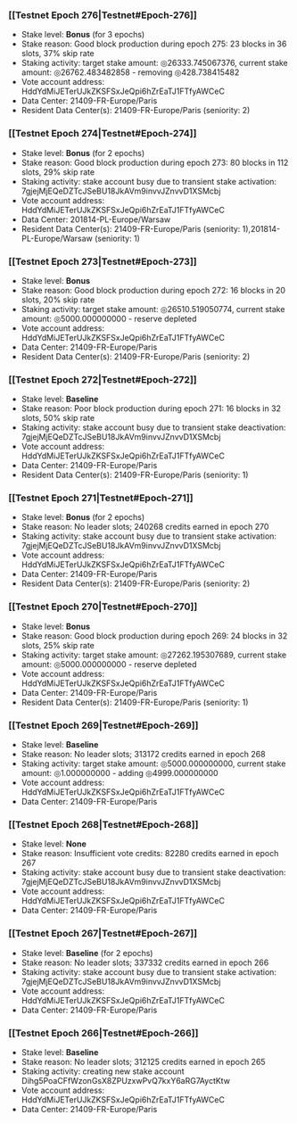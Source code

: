 ### [[Testnet Epoch 276|Testnet#Epoch-276]]
* Stake level: **Bonus** (for 3 epochs)
* Stake reason: Good block production during epoch 275: 23 blocks in 36 slots, 37% skip rate
* Staking activity: target stake amount: ◎26333.745067376, current stake amount: ◎26762.483482858 - removing ◎428.738415482
* Vote account address: HddYdMiJETerUJkZKSFSxJeQpi6hZrEaTJ1FTfyAWCeC
* Data Center: 21409-FR-Europe/Paris
* Resident Data Center(s): 21409-FR-Europe/Paris (seniority: 2)
### [[Testnet Epoch 274|Testnet#Epoch-274]]
* Stake level: **Bonus** (for 2 epochs)
* Stake reason: Good block production during epoch 273: 80 blocks in 112 slots, 29% skip rate
* Staking activity: stake account busy due to transient stake activation: 7gjejMjEQeDZTcJSeBU18JkAVm9invvJZnvvD1XSMcbj
* Vote account address: HddYdMiJETerUJkZKSFSxJeQpi6hZrEaTJ1FTfyAWCeC
* Data Center: 201814-PL-Europe/Warsaw
* Resident Data Center(s): 21409-FR-Europe/Paris (seniority: 1),201814-PL-Europe/Warsaw (seniority: 1)
### [[Testnet Epoch 273|Testnet#Epoch-273]]
* Stake level: **Bonus**
* Stake reason: Good block production during epoch 272: 16 blocks in 20 slots, 20% skip rate
* Staking activity: target stake amount: ◎26510.519050774, current stake amount: ◎5000.000000000 - reserve depleted
* Vote account address: HddYdMiJETerUJkZKSFSxJeQpi6hZrEaTJ1FTfyAWCeC
* Data Center: 21409-FR-Europe/Paris
* Resident Data Center(s): 21409-FR-Europe/Paris (seniority: 2)
### [[Testnet Epoch 272|Testnet#Epoch-272]]
* Stake level: **Baseline**
* Stake reason: Poor block production during epoch 271: 16 blocks in 32 slots, 50% skip rate
* Staking activity: stake account busy due to transient stake deactivation: 7gjejMjEQeDZTcJSeBU18JkAVm9invvJZnvvD1XSMcbj
* Vote account address: HddYdMiJETerUJkZKSFSxJeQpi6hZrEaTJ1FTfyAWCeC
* Data Center: 21409-FR-Europe/Paris
* Resident Data Center(s): 21409-FR-Europe/Paris (seniority: 1)
### [[Testnet Epoch 271|Testnet#Epoch-271]]
* Stake level: **Bonus** (for 2 epochs)
* Stake reason: No leader slots; 240268 credits earned in epoch 270
* Staking activity: stake account busy due to transient stake activation: 7gjejMjEQeDZTcJSeBU18JkAVm9invvJZnvvD1XSMcbj
* Vote account address: HddYdMiJETerUJkZKSFSxJeQpi6hZrEaTJ1FTfyAWCeC
* Data Center: 21409-FR-Europe/Paris
* Resident Data Center(s): 21409-FR-Europe/Paris (seniority: 2)
### [[Testnet Epoch 270|Testnet#Epoch-270]]
* Stake level: **Bonus**
* Stake reason: Good block production during epoch 269: 24 blocks in 32 slots, 25% skip rate
* Staking activity: target stake amount: ◎27262.195307689, current stake amount: ◎5000.000000000 - reserve depleted
* Vote account address: HddYdMiJETerUJkZKSFSxJeQpi6hZrEaTJ1FTfyAWCeC
* Data Center: 21409-FR-Europe/Paris
* Resident Data Center(s): 21409-FR-Europe/Paris (seniority: 1)
### [[Testnet Epoch 269|Testnet#Epoch-269]]
* Stake level: **Baseline**
* Stake reason: No leader slots; 313172 credits earned in epoch 268
* Staking activity: target stake amount: ◎5000.000000000, current stake amount: ◎1.000000000 - adding ◎4999.000000000
* Vote account address: HddYdMiJETerUJkZKSFSxJeQpi6hZrEaTJ1FTfyAWCeC
* Data Center: 21409-FR-Europe/Paris
### [[Testnet Epoch 268|Testnet#Epoch-268]]
* Stake level: **None**
* Stake reason: Insufficient vote credits: 82280 credits earned in epoch 267
* Staking activity: stake account busy due to transient stake deactivation: 7gjejMjEQeDZTcJSeBU18JkAVm9invvJZnvvD1XSMcbj
* Vote account address: HddYdMiJETerUJkZKSFSxJeQpi6hZrEaTJ1FTfyAWCeC
* Data Center: 21409-FR-Europe/Paris
### [[Testnet Epoch 267|Testnet#Epoch-267]]
* Stake level: **Baseline** (for 2 epochs)
* Stake reason: No leader slots; 337332 credits earned in epoch 266
* Staking activity: stake account busy due to transient stake activation: 7gjejMjEQeDZTcJSeBU18JkAVm9invvJZnvvD1XSMcbj
* Vote account address: HddYdMiJETerUJkZKSFSxJeQpi6hZrEaTJ1FTfyAWCeC
* Data Center: 21409-FR-Europe/Paris
### [[Testnet Epoch 266|Testnet#Epoch-266]]
* Stake level: **Baseline**
* Stake reason: No leader slots; 312125 credits earned in epoch 265
* Staking activity: creating new stake account Dihg5PoaCFfWzonGsX8ZPUzxwPvQ7kxY6aRG7AyctKtw
* Vote account address: HddYdMiJETerUJkZKSFSxJeQpi6hZrEaTJ1FTfyAWCeC
* Data Center: 21409-FR-Europe/Paris